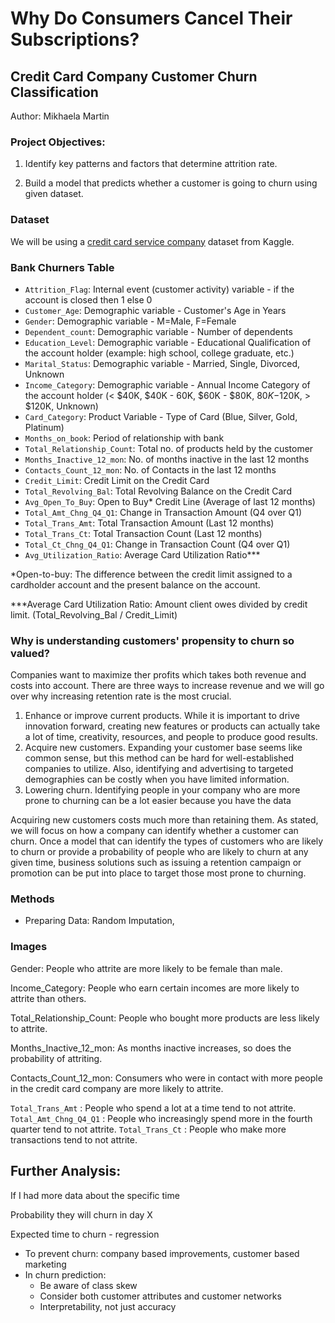 # Why Do Consumers Cancel Their Subscriptions?

## Credit Card Company Customer Churn Classification 
Author: Mikhaela Martin

### Project Objectives:
1. Identify key patterns and factors that determine attrition rate.

2. Build a model that predicts whether a customer is going to churn using given dataset. 

### Dataset
We will be using a [credit card service company](https://www.kaggle.com/sakshigoyal7/credit-card-customers) dataset from Kaggle.  

### Bank Churners Table

- `Attrition_Flag`: Internal event (customer activity) variable - if the account is closed then 1 else 0
- `Customer_Age`: Demographic variable - Customer's Age in Years
- `Gender`: Demographic variable - M=Male, F=Female
- `Dependent_count`: Demographic variable - Number of dependents
- `Education_Level`: Demographic variable - Educational Qualification of the account holder (example: high school, college graduate, etc.)
- `Marital_Status`: Demographic variable - Married, Single, Divorced, Unknown
- `Income_Category`: Demographic variable - Annual Income Category of the account holder (< $40K, $40K - 60K, $60K - $80K, $80K-$120K, > $120K, Unknown)
- `Card_Category`: Product Variable - Type of Card (Blue, Silver, Gold, Platinum)
- `Months_on_book`: Period of relationship with bank
- `Total_Relationship_Count`: Total no. of products held by the customer
- `Months_Inactive_12_mon`: No. of months inactive in the last 12 months
- `Contacts_Count_12_mon`: No. of Contacts in the last 12 months
- `Credit_Limit`: Credit Limit on the Credit Card
- `Total_Revolving_Bal`: Total Revolving Balance on the Credit Card
- `Avg_Open_To_Buy`: Open to Buy* Credit Line (Average of last 12 months)
- `Total_Amt_Chng_Q4_Q1`: Change in Transaction Amount (Q4 over Q1)
- `Total_Trans_Amt`: Total Transaction Amount (Last 12 months)
- `Total_Trans_Ct`: Total Transaction Count (Last 12 months)
- `Total_Ct_Chng_Q4_Q1`: Change in Transaction Count (Q4 over Q1) 
- `Avg_Utilization_Ratio`: Average Card Utilization Ratio***


*Open-to-buy: The difference between the credit limit assigned to a cardholder account and the present balance on the account.

***Average Card Utilization Ratio: Amount client owes divided by credit limit. (Total_Revolving_Bal / Credit_Limit)


### Why is understanding customers' propensity to churn so valued?
Companies want to maximize ther profits which takes both revenue and costs into account. There are three ways to increase revenue and we will go over why increasing retention rate is the most crucial. 

1. Enhance or improve current products. While it is important to drive innovation forward, creating new features or products can actually take a lot of time, creativity, resources, and people to produce good results.
2. Acquire new customers. Expanding your customer base seems like common sense, but this method can be hard for well-established companies to utilize. Also, identifying and advertising to targeted demographies can be costly when you have limited information.
3. Lowering churn. Identifying people in your company who are more prone to churning can be a lot easier because you have the data 

Acquiring new customers costs much more than retaining them. As stated, we will focus on how a company can identify whether a customer can churn. Once a model that can identify the types of customers who are likely to churn or provide a probability of people who are likely to churn at any given time, business solutions such as issuing a retention campaign or promotion can be put into place to target those most prone to churning.

### Methods
- Preparing Data: Random Imputation,

### Images

Gender: People who attrite are more likely to be female than male.

Income_Category: People who earn certain incomes are more likely to attrite than others.

Total_Relationship_Count: People who bought more products are less likely to attrite.

Months_Inactive_12_mon: As months inactive increases, so does the probability of attriting.

Contacts_Count_12_mon: Consumers who were in contact with more people in the credit card company are more likely to attrite.

`Total_Trans_Amt` : People who spend a lot at a time tend to not attrite.
`Total_Amt_Chng_Q4_Q1` : People who increasingly spend more in the fourth quarter tend to not attrite.
`Total_Trans_Ct` : People who make more transactions tend to not attrite.


## Further Analysis:
If I had more data about the specific time 


Probability they will churn in day X

Expected time to churn - regression

- To prevent churn: company based improvements, customer based marketing
- In churn prediction:
    - Be aware of class skew
    - Consider both customer attributes and customer networks
    - Interpretability, not just accuracy

